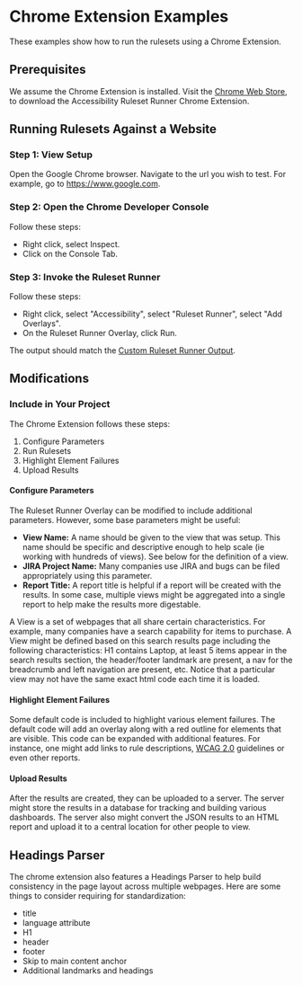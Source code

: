 # Chrome Extension Examples
These examples show how to run the rulesets using a Chrome Extension.

## Prerequisites
We assume the Chrome Extension is installed.  Visit the <a href='https://chrome.google.com/webstore'>Chrome Web Store</a>, to download the Accessibility Ruleset Runner Chrome Extension.

## Running Rulesets Against a Website

### Step 1: View Setup
Open the Google Chrome browser.  Navigate to the url you wish to test.  For example, go to https://www.google.com.

### Step 2: Open the Chrome Developer Console

Follow these steps:

<ul>
<li>Right click, select Inspect.</li>
<li>Click on the Console Tab.</li>
</ul>

### Step 3: Invoke the Ruleset Runner

Follow these steps:

<ul>
<li>Right click, select "Accessibility", select "Ruleset Runner", select "Add Overlays".</li>
<li>On the Ruleset Runner Overlay, click Run.</li>
</ul>

The output should match the <a href='output/ChromeExtension.ruleset.runner.output.txt'>Custom Ruleset Runner Output</a>.

## Modifications

### Include in Your Project

The Chrome Extension follows these steps:
<ol>
<li>Configure Parameters</li>
<li>Run Rulesets</li>
<li>Highlight Element Failures</li>
<li>Upload Results</li>
</ol>

#### Configure Parameters

The Ruleset Runner Overlay can be modified to include additional parameters.  However, some base parameters might be useful:

<ul>
<li><b>View Name:</b> A name should be given to the view that was setup.  This name should be specific and descriptive enough to help scale (ie working with hundreds of views).  See below for the definition of a view.</li>
<li><b>JIRA Project Name:</b> Many companies use JIRA and bugs can be filed appropriately using this parameter.</li>
<li><b>Report Title:</b> A report title is helpful if a report will be created with the results.  In some case, multiple views might be aggregated into a single report to help make the results more digestable.</li>
</ul>

A View is a set of webpages that all share certain characteristics.  For example, many companies have a search capability for items to purchase.  A View might be defined based on this search results page including the following characteristics: H1 contains Laptop, at least 5 items appear in the search results section, the header/footer landmark are present, a nav for the breadcrumb and left navigation are present, etc.  Notice that a particular view may not have the same exact html code each time it is loaded.

#### Highlight Element Failures

Some default code is included to highlight various element failures.  The default code will add an overlay along with a red outline for elements that are visible.  This code can be expanded with additional features.  For instance, one might add links to rule descriptions, <a href='https://www.w3.org/TR/WCAG20/'>WCAG 2.0</a> guidelines or even other reports.

#### Upload Results

After the results are created, they can be uploaded to a server.  The server might store the results in a database for tracking and building various dashboards.  The server also might convert the JSON results to an HTML report and upload it to a central location for other people to view.

## Headings Parser

The chrome extension also features a Headings Parser to help build consistency in the page layout across multiple webpages.  Here are some things to consider requiring for standardization:

<ul>
<li>title</li>
<li>language attribute</li>
<li>H1</li>
<li>header</li>
<li>footer</li>
<li>Skip to main content anchor</li>
<li>Additional landmarks and headings</li>
</ul>